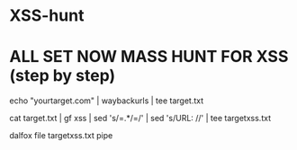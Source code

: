 # XSS-hunt



ALL SET NOW MASS HUNT FOR XSS (step by step)
=============================
echo "yourtarget.com" | waybackurls | tee target.txt 




cat target.txt | gf xss | sed 's/=.*/=/' | sed 's/URL: //' | tee targetxss.txt





dalfox file targetxss.txt pipe
